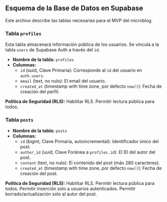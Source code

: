 ## Esquema de la Base de Datos en Supabase

Este archivo describe las tablas necesarias para el MVP del microblog.

### Tabla `profiles`

Esta tabla almacenará información pública de los usuarios. Se vincula a la tabla `users` de Supabase Auth a través del `id`.

- **Nombre de la tabla:** `profiles`
- **Columnas:**
  - `id` (uuid, Clave Primaria): Corresponde al `id` del usuario en `auth.users`.
  - `email` (text, no nulo): El email del usuario.
  - `created_at` (timestamp with time zone, por defecto `now()`): Fecha de creación del perfil.

**Política de Seguridad (RLS):** Habilitar RLS. Permitir lectura pública para todos.

### Tabla `posts`


- **Nombre de la tabla:** `posts`
- **Columnas:**
  - `id` (bigint, Clave Primaria, autoincremental): Identificador único del post.
  - `author_id` (uuid, Clave Foránea a `profiles.id`): El ID del autor del post.
  - `content` (text, no nulo): El contenido del post (máx 280 caracteres).
  - `created_at` (timestamp with time zone, por defecto `now()`): Fecha de creación del post.

**Política de Seguridad (RLS):** Habilitar RLS. Permitir lectura pública para todos. Permitir inserción solo a usuarios autenticados. Permitir borrado/actualización solo al autor del post.
